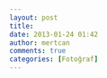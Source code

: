 ```yaml
---
layout: post
title: 
date: 2013-01-24 01:42
author: mertcan
comments: true
categories: [Fotoğraf]
---
```

&nbsp;
<div class="separator" style="clear: both; text-align: center;"><a style="margin-left: 1em; margin-right: 1em;" href="http://www.mertcanekren.com/blog/wp-content/uploads/2013/01/blogger-image-1032846010.jpg"><img src="http://www.mertcanekren.com/blog/wp-content/uploads/2013/01/blogger-image-1032846010.jpg" alt="" border="0" /></a></div>
